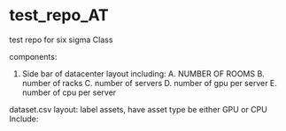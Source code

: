 # test_repo_AT
test repo for six sigma Class



components:
1. Side bar of datacenter layout including:
A. NUMBER OF ROOMS
B. number of racks
C. number of servers
D. number of gpu per server
E. number of cpu per server

dataset.csv layout:
label assets, have asset type be either GPU or CPU
    Include: 

